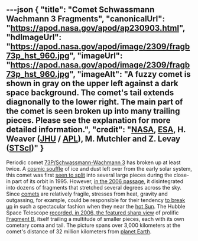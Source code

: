---json
{
  "title": "Comet Schwassmann Wachmann 3 Fragments",
  "canonicalUrl": "https://apod.nasa.gov/apod/ap230903.html",
  "hdImageUrl": "https://apod.nasa.gov/apod/image/2309/fragb73p_hst_960.jpg",
  "imageUrl": "https://apod.nasa.gov/apod/image/2309/fragb73p_hst_960.jpg",
  "imageAlt": "A fuzzy comet is shown in gray on the upper left against a dark space background. The comet's tail extends diagnonally to the lower right. The main part of the comet is seen broken up into many trailing pieces. Please see the explanation for more detailed information.",
  "credit": "[NASA](https://www.nasa.gov/), [ESA](https://www.esa.int/), H. Weaver ([JHU](https://physics-astronomy.jhu.edu/) / [APL](https://www.jhuapl.edu/)), M. Mutchler and Z. Levay ([STScI](https://www.stsci.edu/))"
}
---

Periodic comet [73P/Schwassmann-Wachmann 3](http://cometography.com/pcomets/073p.html) has broken up at least twice. A [cosmic souffle](https://apod.nasa.gov/apod/ap050915.html) of ice and dust left over from the early solar system, this comet was first [seen to split](https://hubblesite.org/contents/news-releases/2016/news-2016-35.html) into several large pieces during the close-in part of its orbit in 1995. However, [in the 2006 passage](https://skyandtelescope.org/press-releases/comet-schwassmann-wachmann-3-at-its-best/), it disintegrated into dozens of fragments that stretched several degrees across the sky. Since [comets](https://solarsystem.nasa.gov/asteroids-comets-and-meteors/comets/overview/) are relatively fragile, stresses from heat, gravity and outgassing, for example, could be responsible for their tendency [to break up](https://apod.nasa.gov/apod/ap000811.html) in such a spectacular fashion when they near the [hot Sun](https://i.pinimg.com/originals/d1/bb/1b/d1bb1bcb8e244356d0bd053e134344a3.jpg). The Hubble Space Telescope [recorded, in 2006, the featured sharp view](https://hubblesite.org/contents/media/videos/2006/18/527-Video.html) of prolific [Fragment B](https://apod.nasa.gov/apod/ap060426.html), itself trailing a multitude of smaller pieces, each with its own cometary coma and tail. The picture spans over 3,000 kilometers at the comet's distance of 32 million kilometers from [planet Earth](https://spaceplace.nasa.gov/all-about-earth/).
